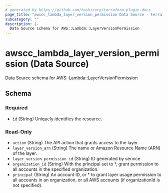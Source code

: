 ```yaml
---
# generated by https://github.com/hashicorp/terraform-plugin-docs
page_title: "awscc_lambda_layer_version_permission Data Source - terraform-provider-awscc"
subcategory: ""
description: |-
  Data Source schema for AWS::Lambda::LayerVersionPermission
---
```


# awscc_lambda_layer_version_permission (Data Source)

Data Source schema for AWS::Lambda::LayerVersionPermission



<!-- schema generated by tfplugindocs -->
## Schema

### Required

- `id` (String) Uniquely identifies the resource.

### Read-Only

- `action` (String) The API action that grants access to the layer.
- `layer_version_arn` (String) The name or Amazon Resource Name (ARN) of the layer.
- `layer_version_permission_id` (String) ID generated by service
- `organization_id` (String) With the principal set to *, grant permission to all accounts in the specified organization.
- `principal` (String) An account ID, or * to grant layer usage permission to all accounts in an organization, or all AWS accounts (if organizationId is not specified).
